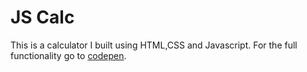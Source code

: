 # JS Calc

This is a calculator I built using HTML,CSS and Javascript. For the full functionality go to [codepen](http://codepen.io/09jdphil/pen/GqwpqP).
